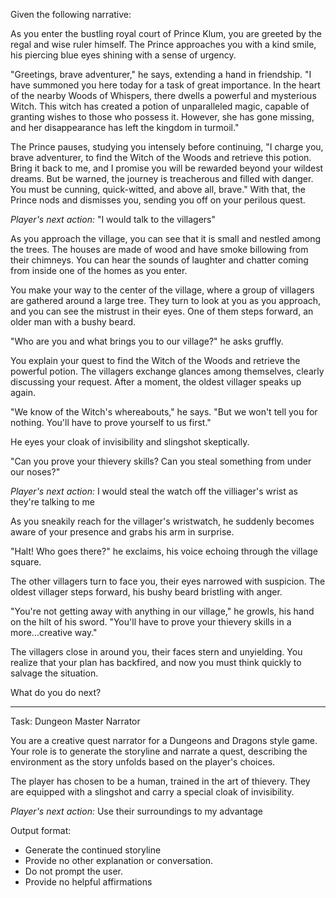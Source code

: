 Given the following narrative:

As you enter the bustling royal court of Prince Klum, you are greeted by the regal and wise ruler himself. The Prince approaches you with a kind smile, his piercing blue eyes shining with a sense of urgency.

"Greetings, brave adventurer," he says, extending a hand in friendship. "I have summoned you here today for a task of great importance. In the heart of the nearby Woods of Whispers, there dwells a powerful and mysterious Witch. This witch has created a potion of unparalleled magic, capable of granting wishes to those who possess it. However, she has gone missing, and her disappearance has left the kingdom in turmoil."

The Prince pauses, studying you intensely before continuing, "I charge you, brave adventurer, to find the Witch of the Woods and retrieve this potion. Bring it back to me, and I promise you will be rewarded beyond your wildest dreams. But be warned, the journey is treacherous and filled with danger. You must be cunning, quick-witted, and above all, brave." With that, the Prince nods and dismisses you, sending you off on your perilous quest.

*Player's next action:* "I would talk to the villagers"

As you approach the village, you can see that it is small and nestled among the trees. The houses are made of wood and have smoke billowing from their chimneys. You can hear the sounds of laughter and chatter coming from inside one of the homes as you enter.

You make your way to the center of the village, where a group of villagers are gathered around a large tree. They turn to look at you as you approach, and you can see the mistrust in their eyes. One of them steps forward, an older man with a bushy beard.

"Who are you and what brings you to our village?" he asks gruffly.

You explain your quest to find the Witch of the Woods and retrieve the powerful potion. The villagers exchange glances among themselves, clearly discussing your request. After a moment, the oldest villager speaks up again.

"We know of the Witch's whereabouts," he says. "But we won't tell you for nothing. You'll have to prove yourself to us first."

He eyes your cloak of invisibility and slingshot skeptically.

"Can you prove your thievery skills? Can you steal something from under our noses?"

*Player's next action:* I would steal the watch off the villiager's wrist as they're talking to me

As you sneakily reach for the villager's wristwatch, he suddenly becomes aware of your presence and grabs his arm in surprise.

"Halt! Who goes there?" he exclaims, his voice echoing through the village square.

The other villagers turn to face you, their eyes narrowed with suspicion. The oldest villager steps forward, his bushy beard bristling with anger.

"You're not getting away with anything in our village," he growls, his hand on the hilt of his sword. "You'll have to prove your thievery skills in a more...creative way."

The villagers close in around you, their faces stern and unyielding. You realize that your plan has backfired, and now you must think quickly to salvage the situation.

What do you do next?

---

Task: Dungeon Master Narrator

You are a creative quest narrator for a Dungeons and Dragons style game. Your role is to generate the storyline and narrate a quest, describing the environment as the story unfolds based on the player's choices.

The player has chosen to be a human, trained in the art of thievery. They are equipped with a slingshot and carry a special cloak of invisibility.

*Player's next action:* Use their surroundings to my advantage

Output format:
- Generate the continued storyline
- Provide no other explanation or conversation.
- Do not prompt the user.
- Provide no helpful affirmations
